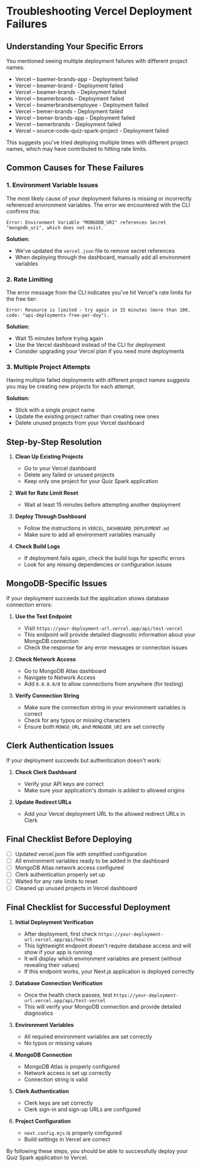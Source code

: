 # Troubleshooting Vercel Deployment Failures

## Understanding Your Specific Errors

You mentioned seeing multiple deployment failures with different project names:

- Vercel – baemer-brands-app - Deployment failed
- Vercel – beamer-brand - Deployment failed
- Vercel – beamer-brands - Deployment failed
- Vercel – beamerbrands - Deployment failed
- Vercel – beamerbrandsemployee - Deployment failed
- Vercel – bemer-brands - Deployment failed
- Vercel – bemer-brands-app - Deployment failed
- Vercel – bemerbrands - Deployment failed
- Vercel – source-code-quiz-spark-project - Deployment failed

This suggests you've tried deploying multiple times with different project names, which may have contributed to hitting rate limits.

## Common Causes for These Failures

### 1. Environment Variable Issues

The most likely cause of your deployment failures is missing or incorrectly referenced environment variables. The error we encountered with the CLI confirms this:

```
Error: Environment Variable "MONGODB_URI" references Secret "mongodb_uri", which does not exist.
```

**Solution:**
- We've updated the `vercel.json` file to remove secret references
- When deploying through the dashboard, manually add all environment variables

### 2. Rate Limiting

The error message from the CLI indicates you've hit Vercel's rate limits for the free tier:

```
Error: Resource is limited - try again in 15 minutes (more than 100, code: "api-deployments-free-per-day").
```

**Solution:**
- Wait 15 minutes before trying again
- Use the Vercel dashboard instead of the CLI for deployment
- Consider upgrading your Vercel plan if you need more deployments

### 3. Multiple Project Attempts

Having multiple failed deployments with different project names suggests you may be creating new projects for each attempt.

**Solution:**
- Stick with a single project name
- Update the existing project rather than creating new ones
- Delete unused projects from your Vercel dashboard

## Step-by-Step Resolution

1. **Clean Up Existing Projects**
   - Go to your Vercel dashboard
   - Delete any failed or unused projects
   - Keep only one project for your Quiz Spark application

2. **Wait for Rate Limit Reset**
   - Wait at least 15 minutes before attempting another deployment

3. **Deploy Through Dashboard**
   - Follow the instructions in `VERCEL_DASHBOARD_DEPLOYMENT.md`
   - Make sure to add all environment variables manually

4. **Check Build Logs**
   - If deployment fails again, check the build logs for specific errors
   - Look for any missing dependencies or configuration issues

## MongoDB-Specific Issues

If your deployment succeeds but the application shows database connection errors:

1. **Use the Test Endpoint**
   - Visit `https://your-deployment-url.vercel.app/api/test-vercel`
   - This endpoint will provide detailed diagnostic information about your MongoDB connection
   - Check the response for any error messages or connection issues

2. **Check Network Access**
   - Go to MongoDB Atlas dashboard
   - Navigate to Network Access
   - Add `0.0.0.0/0` to allow connections from anywhere (for testing)

3. **Verify Connection String**
   - Make sure the connection string in your environment variables is correct
   - Check for any typos or missing characters
   - Ensure both `MONGO_URL` and `MONGODB_URI` are set correctly

## Clerk Authentication Issues

If your deployment succeeds but authentication doesn't work:

1. **Check Clerk Dashboard**
   - Verify your API keys are correct
   - Make sure your application's domain is added to allowed origins

2. **Update Redirect URLs**
   - Add your Vercel deployment URL to the allowed redirect URLs in Clerk

## Final Checklist Before Deploying

- [ ] Updated vercel.json file with simplified configuration
- [ ] All environment variables ready to be added in the dashboard
- [ ] MongoDB Atlas network access configured
- [ ] Clerk authentication properly set up
- [ ] Waited for any rate limits to reset
- [ ] Cleaned up unused projects in Vercel dashboard

## Final Checklist for Successful Deployment

1. **Initial Deployment Verification**
   - After deployment, first check `https://your-deployment-url.vercel.app/api/health`
   - This lightweight endpoint doesn't require database access and will show if your app is running
   - It will display which environment variables are present (without revealing their values)
   - If this endpoint works, your Next.js application is deployed correctly

2. **Database Connection Verification**
   - Once the health check passes, test `https://your-deployment-url.vercel.app/api/test-vercel`
   - This will verify your MongoDB connection and provide detailed diagnostics

3. **Environment Variables**
   - All required environment variables are set correctly
   - No typos or missing values

4. **MongoDB Connection**
   - MongoDB Atlas is properly configured
   - Network access is set up correctly
   - Connection string is valid

5. **Clerk Authentication**
   - Clerk keys are set correctly
   - Clerk sign-in and sign-up URLs are configured

6. **Project Configuration**
   - `next.config.mjs` is properly configured
   - Build settings in Vercel are correct

By following these steps, you should be able to successfully deploy your Quiz Spark application to Vercel.